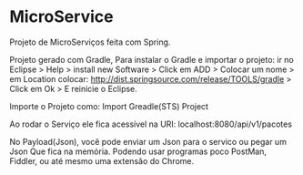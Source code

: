 # MicroService
Projeto de MicroServiços feita com Spring.

Projeto gerado com Gradle, Para instalar o Gradle e importar o projeto:
ir no Eclipse >
Help  >
install new Software  >
Click em ADD  >
Colocar um nome  > 
em Location colocar: http://dist.springsource.com/release/TOOLS/gradle >
Click em Ok >
E reinicie o Eclipse.

Importe o  Projeto como: Import Greadle(STS) Project

Ao rodar o Serviço ele fica acessível na URI: localhost:8080/api/v1/pacotes

No Payload(Json), você pode enviar um Json para o servico ou pegar um Json Que fica na memória.
Podendo usar programas poco PostMan, Fiddler, ou até mesmo uma extensão do Chrome.
